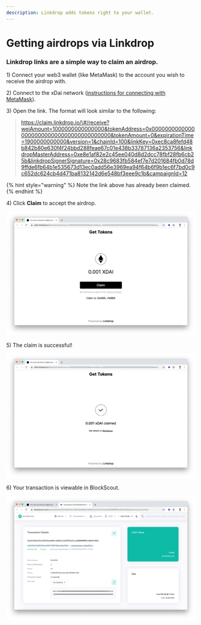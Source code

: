 ```yaml
---
description: Linkdrop adds tokens right to your wallet.
---
```


# Getting airdrops via Linkdrop

### Linkdrop links are a simple way to claim an airdrop.

1\) Connect your web3 wallet \(like MetaMask\) to the account you wish to receive the airdrop with.

2\) Connect to the xDai network \([instructions for connecting with MetaMask](https://app.gitbook.com/@poa/s/news/~/edit/drafts/-Lr9soY3cGJoyhBcqxRg/for-users/wallets-setup/metamask-setup)\). 

3\) Open the link. The format will look similar to the following: 

> https://claim.linkdrop.io/\#/receive?weiAmount=1000000000000000&tokenAddress=0x0000000000000000000000000000000000000000&tokenAmount=0&expirationTime=1900000000000&version=1&chainId=100&linkKey=0xec8ca8fefd48b842b80e630f4f24bbd288feae67c01e438b33787136a2353756&linkdropMasterAddress=0xe8e1af82e2c45ee040d8d2dcc78fbf28fb6cb25b&linkdropSignerSignature=0x28c9683fb584ef7e7d201684fb0d78d9ffde6fb64b1e535673d13ec0add56e3969ea94f64b6f9b1ec6f7bd0c9c652dc624cb4d471ba8132142d6e548bf3eee9c1b&campaignId=12

{% hint style="warning" %}
Note the link above has already been claimed.
{% endhint %}

4\) Click **Claim** to accept the airdrop.

![Click the Claim button](../../.gitbook/assets/screen-shot-2019-10-12-at-2.03.18-pm.png)

5\) The claim is successful!

![Success! Click the BlockScout link to view.](../../.gitbook/assets/screen-shot-2019-10-12-at-2.03.31-pm.png)

6\) Your transaction is viewable in BlockScout.

![Airdrop transaction in BlockScout](../../.gitbook/assets/screen-shot-2019-10-12-at-2.03.39-pm.png)





